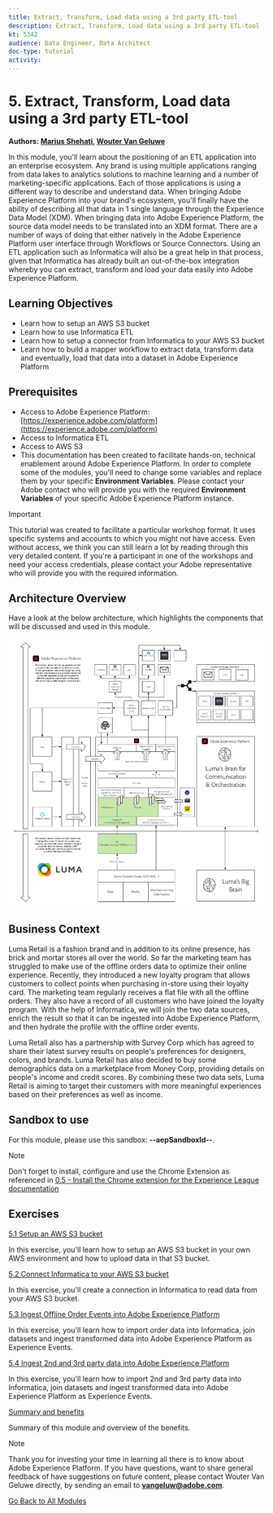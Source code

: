 ```yaml
---
title: Extract, Transform, Load data using a 3rd party ETL-tool
description: Extract, Transform, Load data using a 3rd party ETL-tool
kt: 5342
audience: Data Engineer, Data Architect
doc-type: tutorial
activity: 
---
```


# 5. Extract, Transform, Load data using a 3rd party ETL-tool

**Authors: [Marius Shehati](https://www.linkedin.com/in/mshehati/), [Wouter Van Geluwe](https://www.linkedin.com/in/woutervangeluwe/)**

In this module, you'll learn about the positioning of an ETL application into an enterprise ecosystem. Any brand is using multiple applications ranging from data lakes to analytics solutions to machine learning and a number of marketing-specific applications. Each of those applications is using a different way to describe and understand data. When bringing Adobe Experience Platform into your brand's ecosystem, you'll finally have the ability of describing all that data in 1 single language through the Experience Data Model (XDM). When bringing data into Adobe Experience Platform, the source data model needs to be translated into an XDM format. There are a number of ways of doing that either natively in the Adobe Experience Platform user interface through Workflows or Source Connectors. Using an ETL application such as Informatica will also be a great help in that process, given that Informatica has already built an out-of-the-box integration whereby you can extract, transform and load your data easily into Adobe Experience Platform.

## Learning Objectives

- Learn how to setup an AWS S3 bucket
- Learn how to use Informatica ETL
- Learn how to setup a connector from Informatica to your AWS S3 bucket
- Learn how to build a mapper workflow to extract data, transform data and eventually, load that data into a dataset in Adobe Experience Platform

## Prerequisites

- Access to Adobe Experience Platform: [https://experience.adobe.com/platform](https://experience.adobe.com/platform)
- Access to Informatica ETL
- Access to AWS S3
- This documentation has been created to facilitate hands-on, technical enablement around Adobe Experience Platform. In order to complete some of the modules, you'll need to change some variables and replace them by your specific **Environment Variables**. Please contact your Adobe contact who will provide you with the required **Environment Variables** of your specific Adobe Experience Platform instance.

>[!IMPORTANT]
>
>This tutorial was created to facilitate a particular workshop format. It uses specific systems and accounts to which you might not have access. Even without access, we think you can still learn a lot by reading through this very detailed content. If you're a participant in one of the workshops and need your access credentials, please contact your Adobe representative who will provide you with the required information.

## Architecture Overview

Have a look at the below architecture, which highlights the components that will be discussed and used in this module.

![Architecture Overview](../../assets/images/architecturem5.png)

## Business Context

Luma Retail is a fashion brand and in addition to its online presence, has brick and mortar stores all over the world. So far the marketing team has struggled to make use of the offline orders data to optimize their online experience. Recently, they introduced a new loyalty program that allows customers to collect points when purchasing in-store using their loyalty card. The marketing team regularly receives a flat file with all the offline orders. They also have a record of all customers who have joined the loyalty program. With the help of Informatica, we will join the two data sources, enrich the result so that it can be ingested into Adobe Experience Platform, and then hydrate the profile with the offline order events.

Luma Retail also has a partnership with Survey Corp which has agreed to share their latest survey results on people's preferences for designers, colors, and brands. Luma Retail has also decided to buy some demographics data on a marketplace from Money Corp, providing details on people's income and credit scores. By combining these two data sets, Luma Retail is aiming to target their customers with more meaningful experiences based on their preferences as well as income.

## Sandbox to use

For this module, please use this sandbox: **--aepSandboxId--**.

>[!NOTE]
>
>Don't forget to install, configure and use the Chrome Extension as referenced in [0.5 - Install the Chrome extension for the Experience League documentation](../module0/ex5.md)

## Exercises

[5.1 Setup an AWS S3 bucket](./ex1.md)

In this exercise, you'll learn how to setup an AWS S3 bucket in your own AWS environment and how to upload data in that S3 bucket.

[5.2 Connect Informatica to your AWS S3 bucket](./ex2.md)

In this exercise, you'll create a connection in Informatica to read data from your AWS S3 bucket.

[5.3 Ingest Offline Order Events into Adobe Experience Platform](./ex3.md)

In this exercise, you'll learn how to import order data into Informatica, join datasets and ingest transformed data into Adobe Experience Platform as Experience Events.

[5.4 Ingest 2nd and 3rd party data into Adobe Experience Platform](./ex4.md)

In this exercise, you'll learn how to import 2nd and 3rd party data into Informatica, join datasets and ingest transformed data into Adobe Experience Platform as Experience Events.

[Summary and benefits](./summary.md)

Summary of this module and overview of the benefits.

>[!NOTE]
>
>Thank you for investing your time in learning all there is to know about Adobe Experience Platform. If you have questions, want to share general feedback of have suggestions on future content, please contact Wouter Van Geluwe directly, by sending an email to **vangeluw@adobe.com**.

[Go Back to All Modules](../../overview.md)

